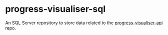 # progress-visualiser-sql
An SQL Server repository to store data related to the [progress-visualiser-api](https://github.com/yalshaeyr/progress-visualiser-api) repo.
